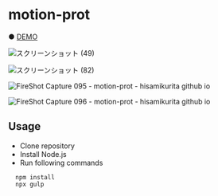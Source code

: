 # motion-prot

● <a href="https://hisamikurita.github.io/motion-prot/dist/">DEMO</a>

![スクリーンショット (49)](https://user-images.githubusercontent.com/47776346/61227828-05f2ad80-a760-11e9-81cd-87481c823ef9.png)

![スクリーンショット (82)](https://user-images.githubusercontent.com/47776346/68080493-e632e280-fe3f-11e9-8b1f-e19991c403dd.png)

![FireShot Capture 095 - motion-prot - hisamikurita github io](https://user-images.githubusercontent.com/47776346/68080497-006cc080-fe40-11e9-96a2-770c423b1b1a.png)

![FireShot Capture 096 - motion-prot - hisamikurita github io](https://user-images.githubusercontent.com/47776346/68080499-0498de00-fe40-11e9-8b32-1c78addac46a.png)

## Usage
* Clone repository<br>
* Install Node.js<br>
* Run following commands<br>
```
  npm install  
  npx gulp 
```
